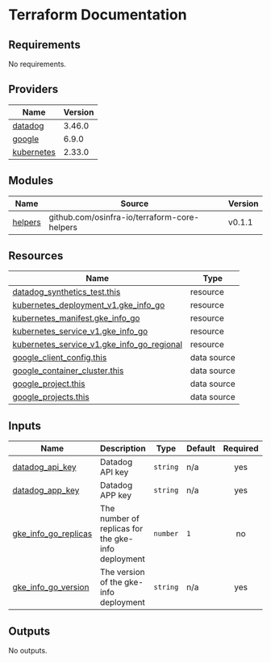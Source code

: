 # Terraform Documentation

<!-- BEGIN_TF_DOCS -->
## Requirements

No requirements.

## Providers

| Name | Version |
|------|---------|
| <a name="provider_datadog"></a> [datadog](#provider\_datadog) | 3.46.0 |
| <a name="provider_google"></a> [google](#provider\_google) | 6.9.0 |
| <a name="provider_kubernetes"></a> [kubernetes](#provider\_kubernetes) | 2.33.0 |

## Modules

| Name | Source | Version |
|------|--------|---------|
| <a name="module_helpers"></a> [helpers](#module\_helpers) | github.com/osinfra-io/terraform-core-helpers | v0.1.1 |

## Resources

| Name | Type |
|------|------|
| [datadog_synthetics_test.this](https://registry.terraform.io/providers/datadog/datadog/latest/docs/resources/synthetics_test) | resource |
| [kubernetes_deployment_v1.gke_info_go](https://registry.terraform.io/providers/hashicorp/kubernetes/latest/docs/resources/deployment_v1) | resource |
| [kubernetes_manifest.gke_info_go](https://registry.terraform.io/providers/hashicorp/kubernetes/latest/docs/resources/manifest) | resource |
| [kubernetes_service_v1.gke_info_go](https://registry.terraform.io/providers/hashicorp/kubernetes/latest/docs/resources/service_v1) | resource |
| [kubernetes_service_v1.gke_info_go_regional](https://registry.terraform.io/providers/hashicorp/kubernetes/latest/docs/resources/service_v1) | resource |
| [google_client_config.this](https://registry.terraform.io/providers/hashicorp/google/latest/docs/data-sources/client_config) | data source |
| [google_container_cluster.this](https://registry.terraform.io/providers/hashicorp/google/latest/docs/data-sources/container_cluster) | data source |
| [google_project.this](https://registry.terraform.io/providers/hashicorp/google/latest/docs/data-sources/project) | data source |
| [google_projects.this](https://registry.terraform.io/providers/hashicorp/google/latest/docs/data-sources/projects) | data source |

## Inputs

| Name | Description | Type | Default | Required |
|------|-------------|------|---------|:--------:|
| <a name="input_datadog_api_key"></a> [datadog\_api\_key](#input\_datadog\_api\_key) | Datadog API key | `string` | n/a | yes |
| <a name="input_datadog_app_key"></a> [datadog\_app\_key](#input\_datadog\_app\_key) | Datadog APP key | `string` | n/a | yes |
| <a name="input_gke_info_go_replicas"></a> [gke\_info\_go\_replicas](#input\_gke\_info\_go\_replicas) | The number of replicas for the gke-info deployment | `number` | `1` | no |
| <a name="input_gke_info_go_version"></a> [gke\_info\_go\_version](#input\_gke\_info\_go\_version) | The version of the gke-info deployment | `string` | n/a | yes |

## Outputs

No outputs.
<!-- END_TF_DOCS -->
